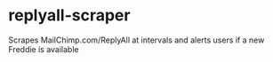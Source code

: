 # replyall-scraper
Scrapes MailChimp.com/ReplyAll at intervals and alerts users if a new Freddie is available
